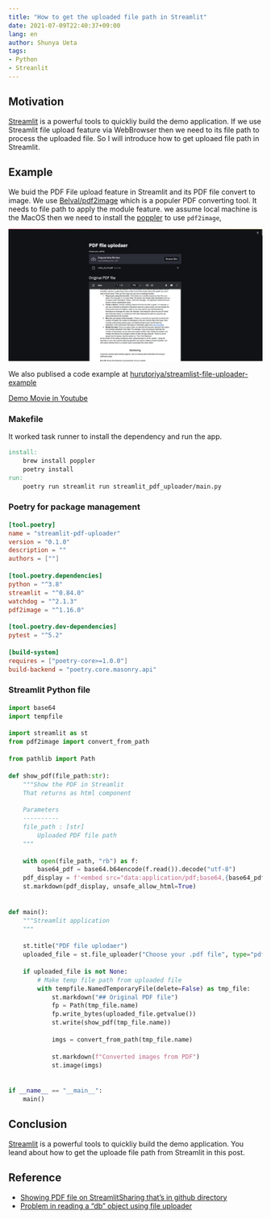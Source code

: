 ```yaml
---
title: "How to get the uploaded file path in Streamlit"
date: 2021-07-09T22:40:37+09:00
lang: en
author: Shunya Ueta
tags:
- Python
- Streanlit
---
```


## Motivation

[Streamlit](https://streamlit.io/) is a powerful tools to quickliy build the demo application.
If we use Streamlit file upload feature via WebBrowser  then we need to its file path to process the uploaded file.
So I will introduce how to get uploaed file path in Streamlit.

## Example

We buid the PDF File upload feature  in Streamlit and its PDF file convert to image.
We use [Belval/pdf2image](https://github.com/Belval/pdf2image) which is a populer PDF converting tool. It needs to file path to apply the module feature. we assume local machine is the MacOS then we need to install the [poppler](https://poppler.freedesktop.org/) to use `pdf2image`,


![get the uploaded file path in Streamlit](/posts/2021-07-09/images/streamlit.png)


We also publised a code example at [hurutoriya/streamlist-file-uploader-example](https://github.com/hurutoriya/streamlist-file-uploader-example)

[Demo Movie in Youtube](https://youtu.be/ILGVapirwlg)

###  Makefile 

It worked task runner to install the dependency and run the app.

```makefile
install:
	brew install poppler
	poetry install
run:
	poetry run streamlit run streamlit_pdf_uploader/main.py
```

### Poetry for package management

```toml
[tool.poetry]
name = "streamlit-pdf-uploader"
version = "0.1.0"
description = ""
authors = [""]

[tool.poetry.dependencies]
python = "^3.8"
streamlit = "^0.84.0"
watchdog = "^2.1.3"
pdf2image = "^1.16.0"

[tool.poetry.dev-dependencies]
pytest = "^5.2"

[build-system]
requires = ["poetry-core>=1.0.0"]
build-backend = "poetry.core.masonry.api"
```


### Streamlit Python file

```python
import base64
import tempfile

import streamlit as st
from pdf2image import convert_from_path

from pathlib import Path

def show_pdf(file_path:str):
    """Show the PDF in Streamlit
    That returns as html component

    Parameters
    ----------
    file_path : [str]
        Uploaded PDF file path
    """

    with open(file_path, "rb") as f:
        base64_pdf = base64.b64encode(f.read()).decode("utf-8")
    pdf_display = f'<embed src="data:application/pdf;base64,{base64_pdf}" width="100%" height="1000" type="application/pdf">'
    st.markdown(pdf_display, unsafe_allow_html=True)


def main():
    """Streamlit application
    """

    st.title("PDF file uplodaer")
    uploaded_file = st.file_uploader("Choose your .pdf file", type="pdf")

    if uploaded_file is not None:
        # Make temp file path from uploaded file
        with tempfile.NamedTemporaryFile(delete=False) as tmp_file:
            st.markdown("## Original PDF file")
            fp = Path(tmp_file.name)
            fp.write_bytes(uploaded_file.getvalue())
            st.write(show_pdf(tmp_file.name))

            imgs = convert_from_path(tmp_file.name)

            st.markdown(f"Converted images from PDF")
            st.image(imgs)


if __name__ == "__main__":
    main()

```

## Conclusion

[Streamlit](https://streamlit.io/) is a powerful tools to quickliy build the demo application.
You leand about how to get the uploade file path from Streamlit in this post.

## Reference

- [Showing PDF file on StreamlitSharing that’s in github directory](https://discuss.streamlit.io/t/showing-pdf-file-on-streamlitsharing-thats-in-github-directory/11955)
- [Problem in reading a “db” object using file uploader](https://discuss.streamlit.io/t/problem-in-reading-a-db-object-using-file-uploader/3064/10)